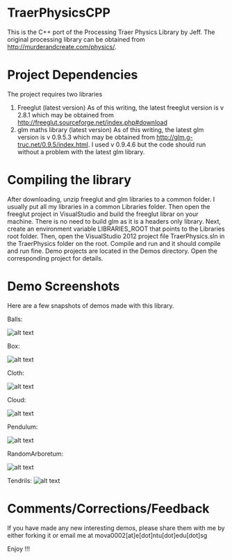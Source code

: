 TraerPhysicsCPP
===============

This is the C++ port of the Processing Traer Physics Library by Jeff. The original processing library can be obtained from http://murderandcreate.com/physics/. 

Project Dependencies
====================
The project requires two libraries
1) Freeglut (latest version)
   As of this writing, the latest freeglut version is v 2.8.1 which may be obtained from http://freeglut.sourceforge.net/index.php#download
2) glm maths library (latest version)
   As of this writing, the latest glm version is v 0.9.5.3 which may be obtained from http://glm.g-truc.net/0.9.5/index.html. I used v 0.9.4.6 but the code should run without a problem with the latest glm library.
   
Compiling the library
=====================
After downloading, unzip freeglut and glm libraries to a common folder. I usually put all my libraries in a common Libraries folder. Then open the freeglut project in VisualStudio and build the freeglut librar on your machine. There is no need to build glm as it is a headers only library. Next, create an environment variable LIBRARIES_ROOT that points to the Libraries root folder. Then, open the VisualStudio 2012 project file TraerPhysics.sln in the TraerPhysics folder on the root. Compile and run and it should compile and run fine. Demo projects are located in the Demos directory. Open the corresponding project for details.

Demo Screenshots
================
Here are a few snapshots of demos made with this library.


Balls:

![alt text](Images/BouncyBalls.png "Balls")


Box:

![alt text](Images/Box.png "Box")


Cloth:

![alt text](Images/Cloth.png "Cloth")


Cloud:

![alt text](Images/Cloud.png "Cloud")


Pendulum:

![alt text](Images/Pendulum.png "Pendulum")


RandomArboretum:

![alt text](Images/RandomArboretum.png "RandomArboretum")


Tendrils:
![alt text](Images/Tendrils.png "Tendrils")


Comments/Corrections/Feedback
=============================
If you have made any new interesting demos, please share them with me by either forking it or email me at mova0002[at]e[dot]ntu[dot]edu[dot]sg

Enjoy !!!


